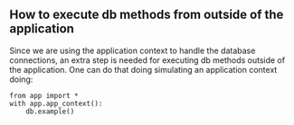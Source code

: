 ## How to execute db methods from outside of the application
Since we are using the application context to handle the database connections, an extra step is needed for executing db methods outside of the application.
One can do that doing simulating an application context doing:

```python3
from app import *
with app.app_context():
    db.example()
```
